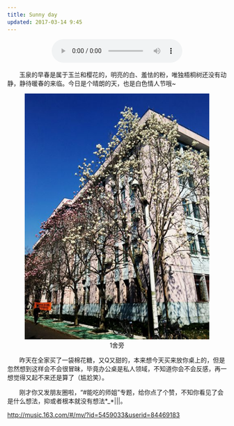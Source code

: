 ```yaml
---
title: Sunny day
updated: 2017-03-14 9:45
---
```


<div align="center">
	<audio src="http://mp3.haoduoge.com/s/2017-03-14/1489462309.mp3"
 controls loop preload style="width: 300px;">夏天的味道</audio>
</div>

&#160; &#160; &#160; &#160;玉泉的早春是属于玉兰和樱花的，明亮的白、羞怯的粉，唯独梧桐树还没有动静，静待暖春的来临。今日是个晴朗的天，也是白色情人节哦~

<div align="center">
	<figure>
		<img src="https://github.com/TristanHuang0501/the-plain/raw/master/img/post-mt-yulan.jpg">
		<figcaption>1舍旁</figcaption>
	</figure>
</div>

&#160; &#160; &#160; &#160;昨天在全家买了一袋棉花糖，又Q又甜的，本来想今天买来放你桌上的，但是忽然想到这样会不会很冒昧，毕竟办公桌是私人领域，不知道你会不会反感，再一想觉得又起不来还是算了（尴尬笑）。

&#160; &#160; &#160; &#160;刚才你又发朋友圈啦，“#能吃的师姐”专题，给你点了个赞，不知你看见了会是什么想法，抑或者根本就没有想法\*\_\*\|\|\|。








http://music.163.com/#/mv/?id=5459033&userid=84469183